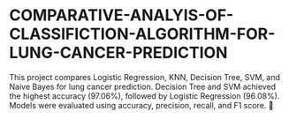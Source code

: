# COMPARATIVE-ANALYIS-OF-CLASSIFICTION-ALGORITHM-FOR-LUNG-CANCER-PREDICTION
This project compares Logistic Regression, KNN, Decision Tree, SVM, and Naive Bayes for lung cancer prediction. Decision Tree and SVM achieved the highest accuracy (97.06%), followed by Logistic Regression (96.08%). Models were evaluated using accuracy, precision, recall, and F1 score. 🚀

